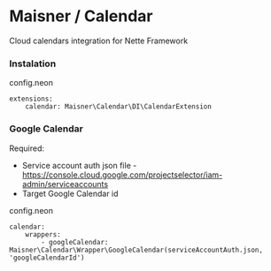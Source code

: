 # Maisner / Calendar

Cloud calendars integration for Nette Framework

### Instalation
config.neon
```
extensions:
    calendar: Maisner\Calendar\DI\CalendarExtension
```
 
### Google Calendar
Required: 
- Service account auth json file - https://console.cloud.google.com/projectselector/iam-admin/serviceaccounts
- Target Google Calendar id

config.neon
```
calendar:
    wrappers:
        - googleCalendar: Maisner\Calendar\Wrapper\GoogleCalendar(serviceAccountAuth.json, 'googleCalendarId')
```